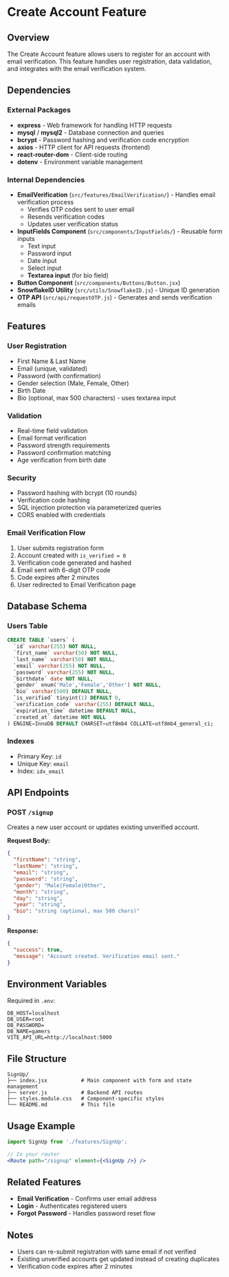 # Create Account Feature

## Overview
The Create Account feature allows users to register for an account with email verification. This feature handles user registration, data validation, and integrates with the email verification system.

## Dependencies

### External Packages
- **express** - Web framework for handling HTTP requests
- **mysql** / **mysql2** - Database connection and queries
- **bcrypt** - Password hashing and verification code encryption
- **axios** - HTTP client for API requests (frontend)
- **react-router-dom** - Client-side routing
- **dotenv** - Environment variable management

### Internal Dependencies
- **EmailVerification** (`src/features/EmailVerification/`) - Handles email verification process
  - Verifies OTP codes sent to user email
  - Resends verification codes
  - Updates user verification status
- **InputFields Component** (`src/components/InputFields/`) - Reusable form inputs
  - Text input
  - Password input
  - Date input
  - Select input
  - **Textarea input** (for bio field)
- **Button Component** (`src/components/Buttons/Button.jsx`)
- **SnowflakeID Utility** (`src/utils/SnowflakeID.js`) - Unique ID generation
- **OTP API** (`src/api/requestOTP.js`) - Generates and sends verification emails

## Features

### User Registration
- First Name & Last Name
- Email (unique, validated)
- Password (with confirmation)
- Gender selection (Male, Female, Other)
- Birth Date
- Bio (optional, max 500 characters) - uses textarea input

### Validation
- Real-time field validation
- Email format verification
- Password strength requirements
- Password confirmation matching
- Age verification from birth date

### Security
- Password hashing with bcrypt (10 rounds)
- Verification code hashing
- SQL injection protection via parameterized queries
- CORS enabled with credentials

### Email Verification Flow
1. User submits registration form
2. Account created with `is_verified = 0`
3. Verification code generated and hashed
4. Email sent with 6-digit OTP code
5. Code expires after 2 minutes
6. User redirected to Email Verification page

## Database Schema

### Users Table
```sql
CREATE TABLE `users` (
  `id` varchar(255) NOT NULL,
  `first_name` varchar(50) NOT NULL,
  `last_name` varchar(50) NOT NULL,
  `email` varchar(255) NOT NULL,
  `password` varchar(255) NOT NULL,
  `birthdate` date NOT NULL,
  `gender` enum('Male','Female','Other') NOT NULL,
  `bio` varchar(500) DEFAULT NULL,
  `is_verified` tinyint(1) DEFAULT 0,
  `verification_code` varchar(255) DEFAULT NULL,
  `expiration_time` datetime DEFAULT NULL,
  `created_at` datetime NOT NULL
) ENGINE=InnoDB DEFAULT CHARSET=utf8mb4 COLLATE=utf8mb4_general_ci;
```

### Indexes
- Primary Key: `id`
- Unique Key: `email`
- Index: `idx_email`

## API Endpoints

### POST `/signup`
Creates a new user account or updates existing unverified account.

**Request Body:**
```json
{
  "firstName": "string",
  "lastName": "string",
  "email": "string",
  "password": "string",
  "gender": "Male|Female|Other",
  "month": "string",
  "day": "string",
  "year": "string",
  "bio": "string (optional, max 500 chars)"
}
```

**Response:**
```json
{
  "success": true,
  "message": "Account created. Verification email sent."
}
```

## Environment Variables

Required in `.env`:
```env
DB_HOST=localhost
DB_USER=root
DB_PASSWORD=
DB_NAME=gamers
VITE_API_URL=http://localhost:5000
```

## File Structure

```
SignUp/
├── index.jsx           # Main component with form and state management
├── server.js           # Backend API routes
├── styles.module.css   # Component-specific styles
└── README.md           # This file
```

## Usage Example

```jsx
import SignUp from './features/SignUp';

// In your router
<Route path="/signup" element={<SignUp />} />
```

## Related Features

- **Email Verification** - Confirms user email address
- **Login** - Authenticates registered users
- **Forgot Password** - Handles password reset flow

## Notes

- Users can re-submit registration with same email if not verified
- Existing unverified accounts get updated instead of creating duplicates
- Verification code expires after 2 minutes

